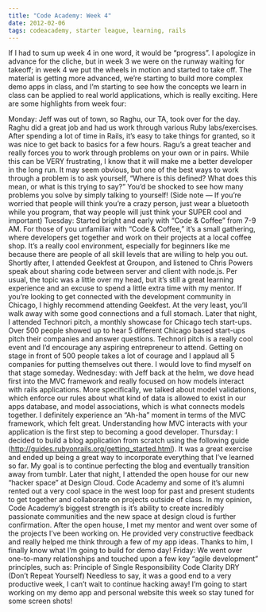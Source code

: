 ```yaml
---
title: "Code Academy: Week 4"
date: 2012-02-06
tags: codeacademy, starter league, learning, rails
---
```


If I had to sum up week 4 in one word, it would be “progress”.   I apologize in advance for the cliche, but in week 3 we were on the runway waiting for takeoff; in week 4 we put the wheels in motion and started to take off.  The material is getting more advanced, we’re starting to build more complex demo apps in class, and I’m starting to see how the concepts we learn in class can be applied to real world applications, which is really exciting. Here are some highlights from week four:

Monday: Jeff was out of town, so Raghu, our TA, took over for the day.  Raghu did a great job and had us work through various Ruby labs/exercises.  After spending  a lot of time in Rails, it’s easy to take things for granted, so it was nice to get back to basics for a few hours. Ragu’s a great teacher and really forces you to work through problems on your own or in pairs.  While this can be VERY frustrating, I know that it will make me a better developer in the long run.  It may seem obvious, but one of the best ways to work through a problem is to ask yourself, “Where is this defined? What does this mean, or what is this trying to say?”  You’d be shocked to see how many problems you solve by simply talking to yourself! (Side note — If you’re worried that people will think you’re a crazy person, just wear a bluetooth while you program, that way people will just think your SUPER cool and important)
Tuesday:  Started bright and early with “Code & Coffee” from 7-9 AM.  For those of you unfamiliar with “Code & Coffee,” it’s a small gathering, where developers get together and work on their projects at a local coffee shop.  It’s a really cool environment, especially for beginners like me because there are people of all skill levels that are willing to help you out.  Shortly after, I attended Geekfest at Groupon, and listened to Chris Powers speak about sharing code between server and client with node.js. Per usual, the topic was a little over my head, but it’s still a great learning experience and an excuse to spend a little extra time with my mentor.  If you’re looking to get connected with the development community in Chicago, I highly recommend attending Geekfest.  At the very least, you’ll walk away with some good connections and a full stomach.  Later that night, I attended Technori pitch, a monthly showcase for Chicago tech start-ups. Over 500 people showed up to hear 5 different Chicago based start-ups pitch their companies and answer questions.  Technori pitch is a really cool event and I’d encourage any aspiring entrepreneur to attend.  Getting on stage in front of 500 people takes a lot of courage and I applaud all 5 companies for putting themselves out there.  I would love to find myself on that stage someday.
Wednesday:  with Jeff back at the helm, we dove head first into the MVC framework and really focused on how models interact with rails applications. More specifically, we talked about model validations, which enforce our rules about what kind of data is allowed to exist in our apps database, and model associations, which is what connects models together.  I definitely experience an “Ah-ha” moment in terms of the MVC framework, which felt great.  Understanding how MVC interacts with your application is the first step to becoming a good developer.
Thursday: I decided to build a blog application from scratch using the following guide (http://guides.rubyonrails.org/getting_started.html).  It was a great exercise and ended up being a great way to incorporate everything that I’ve learned so far. My goal is to continue perfecting the blog and eventually transition away from tumblr.  Later that night, I attended the open house for our new “hacker space” at Design Cloud.  Code Academy and some of it’s alumni rented out a very cool space in the west loop for past and present students to get together and collaborate on projects outside of class.  In my opinion, Code Academy’s biggest strength is it’s ability to create incredibly passionate communities and the new space at design cloud is further confirmation. After the open house, I met my mentor and went over some of the projects I’ve been working on. He provided very constructive feedback and really helped me think through a few of my app ideas.  Thanks to him, I finally know what I’m going to build for demo day!
Friday: We went over one-to-many relationships and touched upon a few key “agile development” principles, such as:
Principle of Single Responsibility
Code Clarity
DRY (Don’t Repeat Yourself)
Needless to say, it was a good end to a very productive week, I can’t wait to continue hacking away!  I’m going to start working on my demo app and personal website this week so stay tuned for some screen shots!
